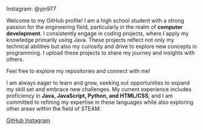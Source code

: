 


Instagram: @yjn977




<!DOCTYPE html>
<html lang="en">
<head>
</head>
<body>
    <div class="container">
        <!-- <h1><h1> -->
        <p>Welcome to my GitHub profile! I am a high school student with a strong passion for the engineering field, particularly in the realm of <strong>computer development</strong>. I consistently engage in coding projects, where I apply my knowledge primarily using Java. These projects reflect not only my technical abilities but also my curiosity and drive to explore new concepts in programming. I upload these projects to share my journey and insights with others.
            
Feel free to explore my repositories and connect with me!</p>

I am always eager to learn and grow, seeking out opportunities to expand my skill set and embrace new challenges. My current experience includes proficiency in <strong>Java, JavaScript, Python, and HTML/CSS</strong>, and I am committed to refining my expertise in these languages while also exploring other areas within the field of STEAM.
        <div class="socials">
            <a href="https://github.com/wnsdbs" target="_blank">
                <i class="fab fa-github"></i> GitHub
            </a>
            <a href="https://instagram.com/yjn977" target="_blank">
                <i class="fab fa-twitter"></i> Instagram
            </a>
        </div>
    </div>
</body>
</html>
